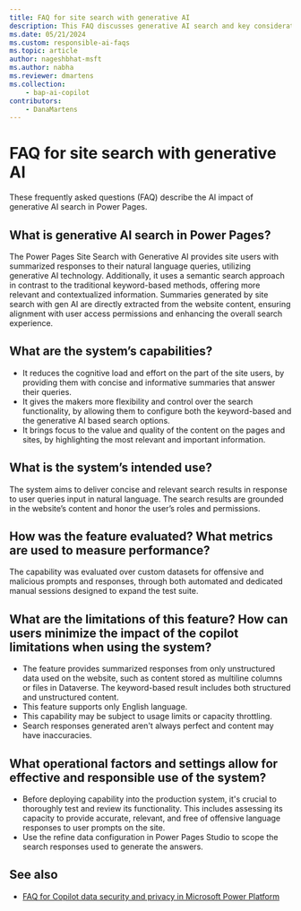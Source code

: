 ```yaml
---
title: FAQ for site search with generative AI
description: This FAQ discusses generative AI search and key considerations for making use of this technology responsibly.
ms.date: 05/21/2024
ms.custom: responsible-ai-faqs
ms.topic: article
author: nageshbhat-msft
ms.author: nabha
ms.reviewer: dmartens
ms.collection: 
    - bap-ai-copilot
contributors:
    - DanaMartens
---
```


# FAQ for site search with generative AI

These frequently asked questions (FAQ) describe the AI impact of generative AI search in Power Pages.

## What is generative AI search in Power Pages?

The Power Pages Site Search with Generative AI provides site users with summarized responses to their natural language queries, utilizing generative AI technology. Additionally, it uses a semantic search approach in contrast to the traditional keyword-based methods, offering more relevant and contextualized information. Summaries generated by site search with gen AI are directly extracted from the website content, ensuring alignment with user access permissions and enhancing the overall search experience.

## What are the system’s capabilities?

- It reduces the cognitive load and effort on the part of the site users, by providing them with concise and informative summaries that answer their queries.
- It gives the makers more flexibility and control over the search functionality, by allowing them to configure both the keyword-based and the generative AI based search options.
- It brings focus to the value and quality of the content on the pages and sites, by highlighting the most relevant and important information.

## What is the system’s intended use?

The system aims to deliver concise and relevant search results in response to user queries input in natural language. The search results are grounded in the website’s content and honor the user’s roles and permissions.

## How was the feature evaluated? What metrics are used to measure performance?

The capability was evaluated over custom datasets for offensive and malicious prompts and responses, through both automated and dedicated manual sessions designed to expand the test suite.

## What are the limitations of this feature? How can users minimize the impact of the copilot limitations when using the system?

- The feature provides summarized responses from only unstructured data used on the website, such as content stored as multiline columns or files in Dataverse. The keyword-based result includes both structured and unstructured content.
- This feature supports only English language.
- This capability may be subject to usage limits or capacity throttling.
- Search responses generated aren't always perfect and content may have inaccuracies.  

## What operational factors and settings allow for effective and responsible use of the system?

- Before deploying capability into the production system, it's crucial to thoroughly test and review its functionality. This includes assessing its capacity to provide accurate, relevant, and free of offensive language responses to user prompts on the site.
- Use the refine data configuration in Power Pages Studio to scope the search responses used to generate the answers.

## See also

- [FAQ for Copilot data security and privacy in Microsoft Power Platform](/power-platform/faqs-copilot-data-security-privacy/)
